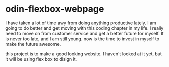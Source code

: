 # odin-flexbox-webpage
I have taken a lot of time awy from doing anything productive lately. I am going to do better and get moving with this coding chapter in my life. I really need to move on from customer service and get a better future for myself. It is never too late, and I am still young. now is the time to invest in myself to make the future awesome. 

this project is to make a good looking website. I haven't looked at it yet, but it will be using flex box to disign it. 